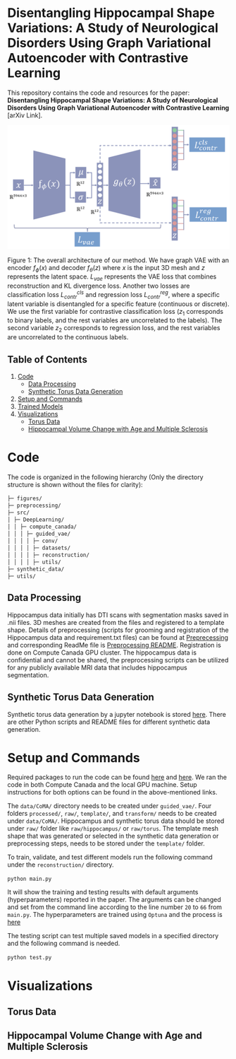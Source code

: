 # Disentangling Hippocampal Shape Variations: A Study of Neurological Disorders Using Graph Variational Autoencoder with Contrastive Learning

This repository contains the code and resources for the paper: **Disentangling Hippocampal Shape Variations: A Study of Neurological Disorders Using Graph Variational Autoencoder with Contrastive Learning** [arXiv Link].

![overall_architecture_update.png](https://github.com/Jakaria08/Explaining_Shape_Variability/blob/master/figures/overall_architecture_update.png)

Figure 1: The overall architecture of our method. We have graph VAE with an encoder $f_\phi(x)$ and decoder $f_\theta(z)$ where $x$ is the input 3D mesh and $z$ represents the latent space. $L_{vae}$ represents the VAE loss that combines reconstruction and KL divergence loss. Another two losses are classification loss $L_{contr}^{cls}$ and regression loss $L_{contr}^{reg}$, where a specific latent variable is disentangled for a specific feature (continuous or discrete). We use the first variable for contrastive classification loss ($z_{1}$ corresponds to binary labels, and the rest variables are uncorrelated to the labels). The second variable $z_{2}$ corresponds to regression loss, and the rest variables are uncorrelated to the continuous labels. 

## Table of Contents

1. [Code](#code)
    - [Data Processing](#data-processing)
    - [Synthetic Torus Data Generation](#synthetic-torus-data-generation)
2. [Setup and Commands](#setup-and-commands)
3. [Trained Models](#trained-models)
4. [Visualizations](#visualizations)
   - [Torus Data](#torus-data)
   - [Hippocampal Volume Change with Age and Multiple Sclerosis](#hippocampal-volume-change-with-age-and-multiple-sclerosis)

# Code

The code is organized in the following hierarchy (Only the directory structure is shown without the files for clarity):

```Explaining_Shape_Variability/
├─ figures/
├─ preprocessing/
├─ src/
│ ├─ DeepLearning/
│ │ ├─ compute_canada/
│ │ │ ├─ guided_vae/
│ │ │ │ ├─ conv/
│ │ │ │ ├─ datasets/
│ │ │ │ ├─ reconstruction/
│ │ │ │ ├─ utils/
├─ synthetic_data/
├─ utils/
```

## Data Processing

Hippocampus data initially has DTI scans with segmentation masks saved in .nii files. 3D meshes are created from the files and registered to a template shape. Details of preprocessing (scripts for grooming and registration of the Hippocampus data and requirement.txt files) can be found at [Preprecessing](https://github.com/Jakaria08/Explaining_Shape_Variability/tree/master/preprocessing) and corresponding ReadMe file is [Preprocessing README](https://github.com/Jakaria08/Explaining_Shape_Variability/tree/master/preprocessing#readme). Registration is done on Compute Canada GPU cluster. The hippocampus data is confidential and cannot be shared, the preprocessing scripts can be utilized for any publicly available MRI data that includes hippocampus segmentation.

## Synthetic Torus Data Generation

Synthetic torus data generation by a jupyter notebook is stored [here](https://github.com/Jakaria08/Explaining_Shape_Variability/tree/master/synthetic_data). There are other Python scripts and README files for different synthetic data generation.

# Setup and Commands

Required packages to run the code can be found [here](https://github.com/Jakaria08/Explaining_Shape_Variability/tree/master/src/DeepLearning/compute_canada) and [here](https://github.com/Jakaria08/Explaining_Shape_Variability/tree/master/src/DeepLearning). We ran the code in both Compute Canada and the local GPU machine. Setup instructions for both options can be found in the above-mentioned links.

The `data/CoMA/` directory needs to be created under `guided_vae/`. Four folders `processed/`, `raw/`, `template/`, and `transform/` needs to be created under `data/CoMA/`. Hippocampus and synthetic torus data should be stored under `raw/` folder like `raw/hippocampus/` or `raw/torus`. The template mesh shape that was generated or selected in the synthetic data generation or preprocessing steps, needs to be stored under the `template/` folder.

To train, validate, and test different models run the following command under the `reconstruction/` directory.

`python main.py`

It will show the training and testing results with default arguments (hyperparameters) reported in the paper. The arguments can be changed and set from the command line according to the line number `20` to `66` from `main.py`. The hyperparameters are trained using `Optuna` and the process is [here](https://github.com/Jakaria08/Explaining_Shape_Variability/blob/test2inhib_test_contrastive_inhibition/src/DeepLearning/compute_canada/guided_vae/reconstruction/main.py#L148)

The testing script can test multiple saved models in a specified directory and the following command is needed.

`python test.py`

# Visualizations
## Torus Data
## Hippocampal Volume Change with Age and Multiple Sclerosis

